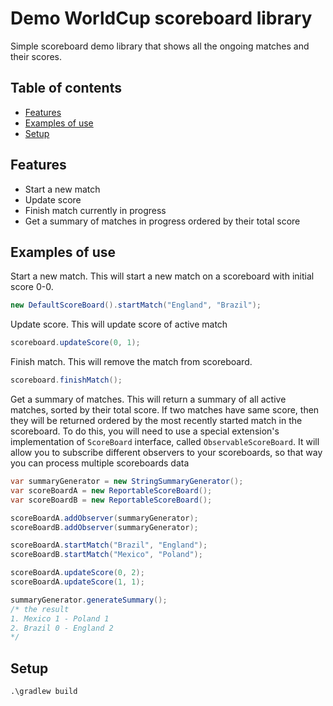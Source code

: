 # Demo WorldCup scoreboard library
Simple scoreboard demo library that shows all the ongoing matches and their scores.
## Table of contents
* [Features](#features)
* [Examples of use](#examples-of-use)
* [Setup](#setup)
## Features
- Start a new match
- Update score
- Finish match currently in progress
- Get a summary of matches in progress ordered by their total score
## Examples of use
Start a new match. This will start a new match on a scoreboard with initial score 0-0.
``` java
new DefaultScoreBoard().startMatch("England", "Brazil");
```
Update score. This will update score of active match
``` java
scoreboard.updateScore(0, 1);
```
Finish match. This will remove the match from scoreboard.
``` java
scoreboard.finishMatch();
```
Get a summary of matches. This will return a summary of all active matches, sorted by their total score.
If two matches have same score, then they will be returned ordered by the most recently started match in the scoreboard.
To do this, you will need to use a special extension's implementation of `ScoreBoard` interface, called `ObservableScoreBoard`.
It will allow you to subscribe different observers to your scoreboards, so that way you can process multiple scoreboards data
``` java
var summaryGenerator = new StringSummaryGenerator();
var scoreBoardA = new ReportableScoreBoard();
var scoreBoardB = new ReportableScoreBoard();

scoreBoardA.addObserver(summaryGenerator);
scoreBoardB.addObserver(summaryGenerator);

scoreBoardA.startMatch("Brazil", "England");
scoreBoardB.startMatch("Mexico", "Poland");

scoreBoardA.updateScore(0, 2);
scoreBoardA.updateScore(1, 1);

summaryGenerator.generateSummary();
/* the result
1. Mexico 1 - Poland 1
2. Brazil 0 - England 2
*/
```
## Setup
```
.\gradlew build
```
